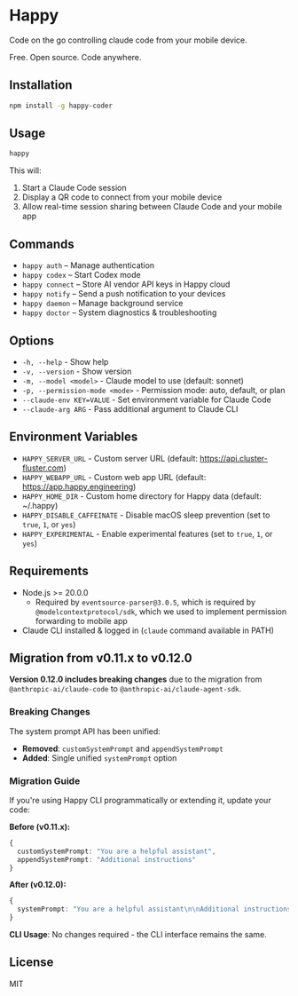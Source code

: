 # Happy

Code on the go controlling claude code from your mobile device.

Free. Open source. Code anywhere.

## Installation

```bash
npm install -g happy-coder
```

## Usage

```bash
happy
```

This will:
1. Start a Claude Code session
2. Display a QR code to connect from your mobile device
3. Allow real-time session sharing between Claude Code and your mobile app

## Commands

- `happy auth` – Manage authentication
- `happy codex` – Start Codex mode
- `happy connect` – Store AI vendor API keys in Happy cloud
- `happy notify` – Send a push notification to your devices
- `happy daemon` – Manage background service
- `happy doctor` – System diagnostics & troubleshooting

## Options

- `-h, --help` - Show help
- `-v, --version` - Show version
- `-m, --model <model>` - Claude model to use (default: sonnet)
- `-p, --permission-mode <mode>` - Permission mode: auto, default, or plan
- `--claude-env KEY=VALUE` - Set environment variable for Claude Code
- `--claude-arg ARG` - Pass additional argument to Claude CLI

## Environment Variables

- `HAPPY_SERVER_URL` - Custom server URL (default: https://api.cluster-fluster.com)
- `HAPPY_WEBAPP_URL` - Custom web app URL (default: https://app.happy.engineering)
- `HAPPY_HOME_DIR` - Custom home directory for Happy data (default: ~/.happy)
- `HAPPY_DISABLE_CAFFEINATE` - Disable macOS sleep prevention (set to `true`, `1`, or `yes`)
- `HAPPY_EXPERIMENTAL` - Enable experimental features (set to `true`, `1`, or `yes`)

## Requirements

- Node.js >= 20.0.0
  - Required by `eventsource-parser@3.0.5`, which is required by
  `@modelcontextprotocol/sdk`, which we used to implement permission forwarding
  to mobile app
- Claude CLI installed & logged in (`claude` command available in PATH)

## Migration from v0.11.x to v0.12.0

**Version 0.12.0 includes breaking changes** due to the migration from `@anthropic-ai/claude-code` to `@anthropic-ai/claude-agent-sdk`.

### Breaking Changes

The system prompt API has been unified:
- **Removed**: `customSystemPrompt` and `appendSystemPrompt`
- **Added**: Single unified `systemPrompt` option

### Migration Guide

If you're using Happy CLI programmatically or extending it, update your code:

**Before (v0.11.x):**
```typescript
{
  customSystemPrompt: "You are a helpful assistant",
  appendSystemPrompt: "Additional instructions"
}
```

**After (v0.12.0):**
```typescript
{
  systemPrompt: "You are a helpful assistant\n\nAdditional instructions"
}
```

**CLI Usage**: No changes required - the CLI interface remains the same.

## License

MIT

